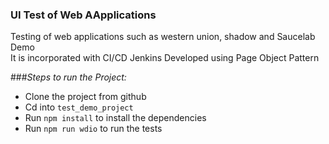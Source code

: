 ### UI Test of Web AApplications
Testing of web applications such as western union, shadow  and Saucelab Demo\
It is incorporated with CI/CD Jenkins
Developed using Page Object Pattern

###*Steps to run the Project:*
* Clone the project from github
* Cd into `test_demo_project`
* Run `npm install` to install the dependencies
* Run `npm run wdio` to run the tests
